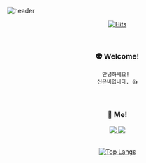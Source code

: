 ![header](https://capsule-render.vercel.app/api?type=waving&text=Welcome!&animation=fadeIn&height=250&color=EE6CA6&fontSize=50&desc=EunBeeWorld&descSize=20&fontColor=FFFFFF&fontAlign=80&descAlign=85)

<div align="center">
  
  [![Hits](https://hits.seeyoufarm.com/api/count/incr/badge.svg?url=https%3A%2F%2Fgithub.com%2FShinEunBee&count_bg=%23FF2156&title_bg=%23FFD4D4&icon=&icon_color=%23E7E7E7&title=hits&edge_flat=false)](https://hits.seeyoufarm.com)
  
  </br>
  
  <h3>👽 Welcome!</h3>
  <div>
  
    안녕하세요! 
    신은비입니다. 👍
    
  </div>
  
  </br>
  
  <h3> 🤩 Me! </h3>
  <a href="http://jjanj1018.cafe24.com/portfolio/Resources/index.html" target="_blank">
    <img src="https://img.shields.io/badge/Portfolio-F40552?style=flat&logo=Fonoma&logoColor=white"/>
  </a>
  
  <a href="eun1018bee@naver.com" target="_blank">
    <img src="https://img.shields.io/badge/Mail-EA4335?style=flat&logo=Gmail&logoColor=white"/>
  </a>
  
  </br>
  </br>
  
  [![Top Langs](https://github-readme-stats.vercel.app/api/top-langs/?username=ShinEunBee&layout=compact)](https://github.com/anuraghazra/github-readme-stats)


</div>

